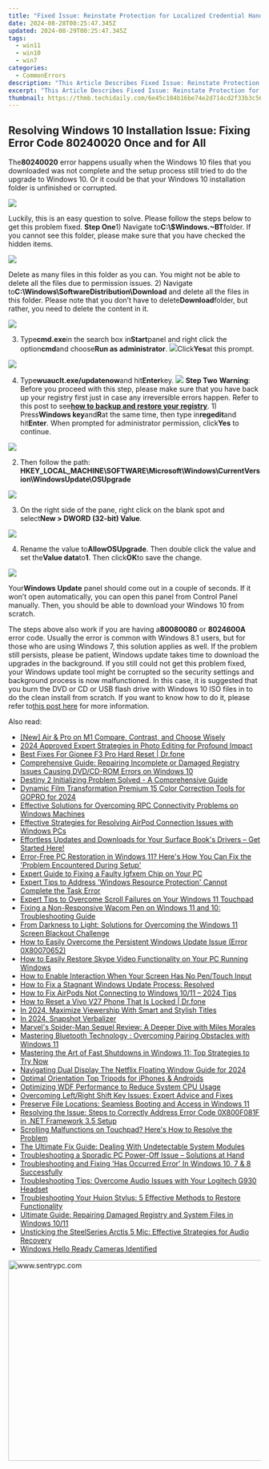```yaml
---
title: "Fixed Issue: Reinstate Protection for Localized Credential Handling Processes"
date: 2024-08-28T00:25:47.345Z
updated: 2024-08-29T00:25:47.345Z
tags:
  - win11
  - win10
  - win7
categories:
  - CommonErrors
description: "This Article Describes Fixed Issue: Reinstate Protection for Localized Credential Handling Processes"
excerpt: "This Article Describes Fixed Issue: Reinstate Protection for Localized Credential Handling Processes"
thumbnail: https://thmb.techidaily.com/6e45c104b16be74e2d714cd2f33b3c56eb416bf62e899ada74117de94df4148a.jpg
---
```


## Resolving Windows 10 Installation Issue: Fixing Error Code 80240020 Once and for All

The**80240020** error happens usually when the Windows 10 files that you downloaded was not complete and the setup process still tried to do the upgrade to Windows 10\. Or it could be that your Windows 10 installation folder is unfinished or corrupted.

![](https://images.drivereasy.com/wp-content/uploads/2016/08/error-code-80240020.jpg)

Luckily, this is an easy question to solve. Please follow the steps below to get this problem fixed. **Step One**1) Navigate to**C:\\$Windows.\~BT**folder. If you cannot see this folder, please make sure that you have checked the hidden items.

![](https://images.drivereasy.com/wp-content/uploads/2016/08/windows-bt-600x427.jpg)

Delete as many files in this folder as you can. You might not be able to delete all the files due to permission issues. 2) Navigate to**C:\\Windows\\SoftwareDistribution\\Download** and delete all the files in this folder. Please note that you don’t have to delete**Download**folder, but rather, you need to delete the content in it.

![](https://images.drivereasy.com/wp-content/uploads/2016/08/softwaredistributiondownload.jpg)

3) Type**cmd.exe**in the search box in**Start**panel and right click the option**cmd**and choose**Run as administrator**. ![](https://images.drivereasy.com/wp-content/uploads/2016/08/run-as-administrator.jpg)Click**Yes**at this prompt.

![](https://images.drivereasy.com/wp-content/uploads/2016/08/uac-command-processor.jpg)

4) Type**wuauclt.exe/updatenow**and hit**Enter**key. ![](https://images.drivereasy.com/wp-content/uploads/2016/08/img_57b5394edbd33.png) **Step Two** **Warning**: Before you proceed with this step, please make sure that you have back up your registry first just in case any irreversible errors happen. Refer to this post to see[**how to backup and restore your registry**](https://tools.techidaily.com/drivereasy/download/). 1) Press**Windows key**and**R**at the same time, then type in**regedit**and hit**Enter**. When prompted for administrator permission, click**Yes** to continue.

![](https://images.drivereasy.com/wp-content/uploads/2016/10/regedit.png)

2) Then follow the path:   **HKEY\_LOCAL\_MACHINE\\SOFTWARE\\Microsoft\\Windows\\CurrentVersion\\WindowsUpdate\\OSUpgrade**

![](https://images.drivereasy.com/wp-content/uploads/2016/10/hkey_local_machinesoftwaremicrosoftwindowscurrentversionwindowsupdateosupgrade-600x394.jpg)

3) On the right side of the pane, right click on the blank spot and select**New > DWORD (32-bit) Value**.

![](https://images.drivereasy.com/wp-content/uploads/2016/10/new-dword-32-bit-value-600x396.jpg)

4) Rename the value to**AllowOSUpgrade**. Then double click the value and set the**Value data**to**1**. Then click**OK**to save the change.

![](https://images.drivereasy.com/wp-content/uploads/2016/10/img_58140207aba43-600x394.jpg)

 Your**Windows Update** panel should come out in a couple of seconds. If it won’t open automatically, you can open this panel from Control Panel manually. Then, you should be able to download your Windows 10 from scratch.

The steps above also work if you are having a**80080080** or **8024600A**  error code. Usually the error is common with Windows 8.1 users, but for those who are using Windows 7, this solution applies as well. If the problem still persists, please be patient, Windows update takes time to download the upgrades in the background. If you still could not get this problem fixed, your Windows update tool might be corrupted so the security settings and background process is now malfunctioned. In this case, it is suggested that you burn the DVD or CD or USB flash drive with Windows 10 ISO files in to do the clean install from scratch. If you want to know how to do it, please refer to[this post here](https://tools.techidaily.com/drivereasy/download/) for more information.

<ins class="adsbygoogle"
     style="display:block"
     data-ad-format="autorelaxed"
     data-ad-client="ca-pub-7571918770474297"
     data-ad-slot="1223367746"></ins>



<ins class="adsbygoogle"
     style="display:block"
     data-ad-client="ca-pub-7571918770474297"
     data-ad-slot="8358498916"
     data-ad-format="auto"
     data-full-width-responsive="true"></ins>

<span class="atpl-alsoreadstyle">Also read:</span>
<div><ul>
<li><a href="https://article-posts.techidaily.com/new-air-and-pro-on-m1-compare-contrast-and-choose-wisely/"><u>[New] Air & Pro on M1  Compare, Contrast, and Choose Wisely</u></a></li>
<li><a href="https://some-techniques.techidaily.com/2024-approved-expert-strategies-in-photo-editing-for-profound-impact/"><u>2024 Approved  Expert Strategies in Photo Editing for Profound Impact</u></a></li>
<li><a href="https://techidaily.com/best-fixes-for-gionee-f3-pro-hard-reset-drfone-by-drfone-reset-android-reset-android/"><u>Best Fixes For Gionee F3 Pro Hard Reset | Dr.fone</u></a></li>
<li><a href="https://win-howtos.techidaily.com/comprehensive-guide-repairing-incomplete-or-damaged-registry-issues-causing-dvdcd-rom-errors-on-windows-10/"><u>Comprehensive Guide: Repairing Incomplete or Damaged Registry Issues Causing DVD/CD-ROM Errors on Windows 10</u></a></li>
<li><a href="https://win-howtos.techidaily.com/destiny-2-initializing-problem-solved-a-comprehensive-guide/"><u>Destiny 2 Initializing Problem Solved - A Comprehensive Guide</u></a></li>
<li><a href="https://fox-boxes.techidaily.com/dynamic-film-transformation-premium-15-color-correction-tools-for-gopro-for-2024/"><u>Dynamic Film Transformation  Premium 15 Color Correction Tools for GOPRO for 2024</u></a></li>
<li><a href="https://win-howtos.techidaily.com/effective-solutions-for-overcoming-rpc-connectivity-problems-on-windows-machines/"><u>Effective Solutions for Overcoming RPC Connectivity Problems on Windows Machines</u></a></li>
<li><a href="https://win-howtos.techidaily.com/effective-strategies-for-resolving-airpod-connection-issues-with-windows-pcs/"><u>Effective Strategies for Resolving AirPod Connection Issues with Windows PCs</u></a></li>
<li><a href="https://driver-download.techidaily.com/1722967572114-effortless-updates-and-downloads-for-your-surface-books-drivers-get-started-here/"><u>Effortless Updates and Downloads for Your Surface Book's Drivers – Get Started Here!</u></a></li>
<li><a href="https://win-howtos.techidaily.com/error-free-pc-restoration-in-windows-11-heres-how-you-can-fix-the-problem-encountered-during-setup/"><u>Error-Free PC Restoration in Windows 11? Here's How You Can Fix the 'Problem Encountered During Setup'</u></a></li>
<li><a href="https://win-howtos.techidaily.com/expert-guide-to-fixing-a-faulty-igfxem-chip-on-your-pc/"><u>Expert Guide to Fixing a Faulty Igfxem Chip on Your PC</u></a></li>
<li><a href="https://win-howtos.techidaily.com/expert-tips-to-address-windows-resource-protection-cannot-complete-the-task-error/"><u>Expert Tips to Address 'Windows Resource Protection' Cannot Complete the Task Error</u></a></li>
<li><a href="https://win-howtos.techidaily.com/expert-tips-to-overcome-scroll-failures-on-your-windows-11-touchpad/"><u>Expert Tips to Overcome Scroll Failures on Your Windows 11 Touchpad</u></a></li>
<li><a href="https://win-howtos.techidaily.com/fixing-a-non-responsive-wacom-pen-on-windows-11-and-10-troubleshooting-guide/"><u>Fixing a Non-Responsive Wacom Pen on Windows 11 and 10: Troubleshooting Guide</u></a></li>
<li><a href="https://win-howtos.techidaily.com/from-darkness-to-light-solutions-for-overcoming-the-windows-11-screen-blackout-challenge/"><u>From Darkness to Light: Solutions for Overcoming the Windows 11 Screen Blackout Challenge</u></a></li>
<li><a href="https://win-howtos.techidaily.com/how-to-easily-overcome-the-persistent-windows-update-issue-error-0x80070652/"><u>How to Easily Overcome the Persistent Windows Update Issue (Error 0X80070652)</u></a></li>
<li><a href="https://win-howtos.techidaily.com/how-to-easily-restore-skype-video-functionality-on-your-pc-running-windows/"><u>How to Easily Restore Skype Video Functionality on Your PC Running Windows</u></a></li>
<li><a href="https://win-howtos.techidaily.com/how-to-enable-interaction-when-your-screen-has-no-pentouch-input/"><u>How to Enable Interaction When Your Screen Has No Pen/Touch Input</u></a></li>
<li><a href="https://win-howtos.techidaily.com/how-to-fix-a-stagnant-windows-update-process-resolved/"><u>How to Fix a Stagnant Windows Update Process: Resolved</u></a></li>
<li><a href="https://win-howtos.techidaily.com/how-to-fix-airpods-not-connecting-to-windows-1011-2024-tips/"><u>How to Fix AirPods Not Connecting to Windows 10/11 – 2024 Tips</u></a></li>
<li><a href="https://techidaily.com/how-to-reset-a-vivo-v27-phone-that-is-locked-drfone-by-drfone-reset-android-reset-android/"><u>How to Reset a Vivo V27 Phone That Is Locked | Dr.fone</u></a></li>
<li><a href="https://extra-support.techidaily.com/in-2024-maximize-viewership-with-smart-and-stylish-titles/"><u>In 2024, Maximize Viewership With Smart and Stylish Titles</u></a></li>
<li><a href="https://youtube-blog.techidaily.com/24-snapshot-verbalizer/"><u>In 2024, Snapshot Verbalizer</u></a></li>
<li><a href="https://buynow-info.techidaily.com/marvels-spider-man-sequel-review-a-deeper-dive-with-miles-morales/"><u>Marvel's Spider-Man Sequel Review: A Deeper Dive with Miles Morales</u></a></li>
<li><a href="https://win-howtos.techidaily.com/mastering-bluetooth-technology-overcoming-pairing-obstacles-with-windows-11/"><u>Mastering Bluetooth Technology : Overcoming Pairing Obstacles with Windows 11</u></a></li>
<li><a href="https://win-howtos.techidaily.com/1723202873075-mastering-the-art-of-fast-shutdowns-in-windows-11-top-strategies-to-try-now/"><u>Mastering the Art of Fast Shutdowns in Windows 11: Top Strategies to Try Now</u></a></li>
<li><a href="https://extra-support.techidaily.com/navigating-dual-display-the-netflix-floating-window-guide-for-2024/"><u>Navigating Dual Display  The Netflix Floating Window Guide for 2024</u></a></li>
<li><a href="https://extra-information.techidaily.com/optimal-orientation-top-tripods-for-iphones-and-androids/"><u>Optimal Orientation  Top Tripods for iPhones & Androids</u></a></li>
<li><a href="https://win-howtos.techidaily.com/optimizing-wdf-performance-to-reduce-system-cpu-usage/"><u>Optimizing WDF Performance to Reduce System CPU Usage</u></a></li>
<li><a href="https://win-howtos.techidaily.com/overcoming-leftright-shift-key-issues-expert-advice-and-fixes/"><u>Overcoming Left/Right Shift Key Issues: Expert Advice and Fixes</u></a></li>
<li><a href="https://win-howtos.techidaily.com/preserve-file-locations-seamless-booting-and-access-in-windows-11/"><u>Preserve File Locations: Seamless Booting and Access in Windows 11</u></a></li>
<li><a href="https://win-howtos.techidaily.com/resolving-the-issue-steps-to-correctly-address-error-code-0x800f081f-in-net-framework-35-setup/"><u>Resolving the Issue: Steps to Correctly Address Error Code 0X800F081F in .NET Framework 3.5 Setup</u></a></li>
<li><a href="https://win-howtos.techidaily.com/scrolling-malfunctions-on-touchpad-heres-how-to-resolve-the-problem/"><u>Scrolling Malfunctions on Touchpad? Here's How to Resolve the Problem</u></a></li>
<li><a href="https://win-howtos.techidaily.com/the-ultimate-fix-guide-dealing-with-undetectable-system-modules/"><u>The Ultimate Fix Guide: Dealing With Undetectable System Modules</u></a></li>
<li><a href="https://win-howtos.techidaily.com/troubleshooting-a-sporadic-pc-power-off-issue-solutions-at-hand/"><u>Troubleshooting a Sporadic PC Power-Off Issue – Solutions at Hand</u></a></li>
<li><a href="https://win-howtos.techidaily.com/troubleshooting-and-fixing-has-occurred-error-in-windows-10-7-and-8-successfully/"><u>Troubleshooting and Fixing 'Has Occurred Error' In Windows 10, 7 & 8 Successfully</u></a></li>
<li><a href="https://win-howtos.techidaily.com/troubleshooting-tips-overcome-audio-issues-with-your-logitech-g930-headset/"><u>Troubleshooting Tips: Overcome Audio Issues with Your Logitech G930 Headset</u></a></li>
<li><a href="https://win-howtos.techidaily.com/troubleshooting-your-huion-stylus-5-effective-methods-to-restore-functionality/"><u>Troubleshooting Your Huion Stylus: 5 Effective Methods to Restore Functionality</u></a></li>
<li><a href="https://win-howtos.techidaily.com/ultimate-guide-repairing-damaged-registry-and-system-files-in-windows-1011/"><u>Ultimate Guide: Repairing Damaged Registry and System Files in Windows 10/11</u></a></li>
<li><a href="https://win-howtos.techidaily.com/unsticking-the-steelseries-arctis-5-mic-effective-strategies-for-audio-recovery/"><u>Unsticking the SteelSeries Arctis 5 Mic: Effective Strategies for Audio Recovery</u></a></li>
<li><a href="https://win-howtos.techidaily.com/windows-hello-ready-cameras-identified/"><u>Windows Hello Ready Cameras Identified</u></a></li>
</ul></div>

<!-- affiliate ads begin -->
<a href="https://sentrypc.7eer.net/c/5597632/398453/3022" target="_top" id="398453"><img src="//a.impactradius-go.com/display-ad/3022-398453" border="0" alt="www.sentrypc.com" width="580" height="400"/></a><img height="0" width="0" src="https://sentrypc.7eer.net/i/5597632/398453/3022" style="position:absolute;visibility:hidden;" border="0" />
<!-- affiliate ads end -->